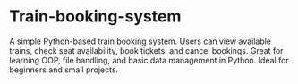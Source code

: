 # Train-booking-system
 A simple Python-based train booking system. Users can view available trains, check seat availability, book tickets, and cancel bookings. Great for learning OOP, file handling, and basic data management in Python. Ideal for beginners and small projects.
